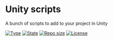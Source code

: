 # Unity scripts

A bunch of scripts to add to your project in Unity

[![Type](https://img.shields.io/badge/project%20type-scripts-blue?style=for-the-badge&labelColor=333333)](#)
[![State](https://img.shields.io/badge/state-maintained-228C22?style=for-the-badge&labelColor=333333)](#)
[![Repo size](https://img.shields.io/github/repo-size/NoxGamingQC/unity-scripts?style=for-the-badge&logo=github&logoColor=%23ffffff&labelColor=333333)](#)
[![License](https://img.shields.io/github/license/NoxGamingQC/unity-scripts?style=for-the-badge&labelColor=333333)](#)
